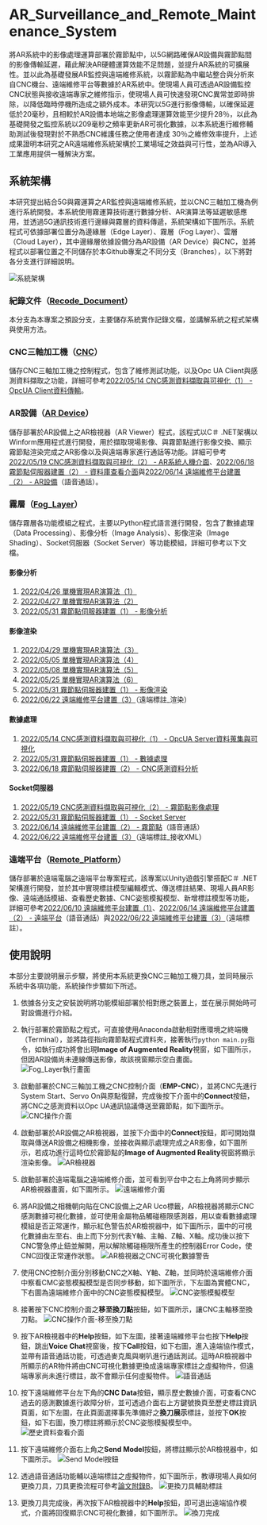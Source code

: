 # AR_Surveillance_and_Remote_Maintenance_System
將AR系統中的影像處理運算部署於霧節點中，以5G網路確保AR設備與霧節點間的影像傳輸延遲，藉此解決AR硬體運算效能不足問題，並提升AR系統的可擴展性。並以此為基礎發展AR監控與遠端維修系統，以霧節點為中繼站整合與分析來自CNC機台、遠端維修平台等數據於AR系統中。使現場人員可透過AR設備監控CNC狀態與接收遠端專家之維修指示，使現場人員可快速發現CNC異常並即時排除，以降低臨時停機所造成之額外成本。本研究以5G進行影像傳輸，以確保延遲低於20毫秒，且相較於AR設備本地端之影像處理運算效能至少提升28％，以此為基礎開發之監控系統以209毫秒之頻率更新AR可視化數據，以本系統進行維修輔助測試後發現對於不熟悉CNC維護任務之使用者達成 30％之維修效率提升，上述成果證明本研究之AR遠端維修系統架構於工業場域之效益與可行性，並為AR導入工業應用提供一種解決方案。

## 系統架構
本研究提出結合5G與霧運算之AR監控與遠端維修系統，並以CNC三軸加工機為例進行系統開發。本系統使用霧運算技術運行數據分析、AR演算法等延遲敏感應用，並透過5G通訊技術進行邊緣與霧層的資料傳遞，系統架構如下圖所示。系統程式可依據部署位置分為邊緣層（Edge Layer）、霧層（Fog Layer）、雲層（Cloud Layer），其中邊緣層依據設備分為AR設備（AR Device）與CNC，並將程式以部署位置之不同儲存於本Github專案之不同分支（Branches），以下將對各分支進行詳細說明。

![系統架構](https://user-images.githubusercontent.com/77768660/188812957-9fcc322c-7992-4b1e-9bc2-31a26ecb8265.png)

### 紀錄文件（[Recode_Document](https://github.com/vf19961226/AR_Surveillance_and_Remote_Maintenance_System)）
本分支為本專案之預設分支，主要儲存系統實作記錄文檔，並講解系統之程式架構與使用方法。

### CNC三軸加工機（[CNC](https://github.com/vf19961226/AR_Surveillance_and_Remote_Maintenance_System/tree/CNC)）
儲存CNC三軸加工機之控制程式，包含了維修測試功能，以及Opc UA Client與感測資料擷取之功能，詳細可參考[2022/05/14 CNC感測資料擷取與可視化（1） - OpcUA Client資料傳輸](https://github.com/vf19961226/AR_Surveillance_and_Remote_Maintenance_System/blob/Recode_Document/2022_05_14%20CNC%E6%84%9F%E6%B8%AC%E8%B3%87%E6%96%99%E6%93%B7%E5%8F%96%E8%88%87%E5%8F%AF%E8%A6%96%E5%8C%96%EF%BC%881%EF%BC%89.md#opcua-client%E8%B3%87%E6%96%99%E5%82%B3%E8%BC%B8)。

### AR設備（[AR Device](https://github.com/vf19961226/AR_Surveillance_and_Remote_Maintenance_System/tree/AR_Device)）
儲存部署於AR設備上之AR檢視器（AR Viewer）程式，該程式以C＃ .NET架構以Winform應用程式進行開發，用於擷取現場影像、與霧節點進行影像交換、顯示霧節點渲染完成之AR影像以及與遠端專家進行通話等功能。詳細可參考[2022/05/19 CNC感測資料擷取與可視化（2） - AR系統人機介面](https://github.com/vf19961226/AR_Surveillance_and_Remote_Maintenance_System/blob/Recode_Document/2022_05_19%20CNC%E6%84%9F%E6%B8%AC%E8%B3%87%E6%96%99%E6%93%B7%E5%8F%96%E8%88%87%E5%8F%AF%E8%A6%96%E5%8C%96%EF%BC%882%EF%BC%89.md#ar%E7%B3%BB%E7%B5%B1%E4%BA%BA%E6%A9%9F%E4%BB%8B%E9%9D%A2)、[2022/06/18 霧節點伺服器建置（2） - 資料庫查看介面](https://github.com/vf19961226/AR_Surveillance_and_Remote_Maintenance_System/blob/Recode_Document/2022_06_18%20%E9%9C%A7%E7%AF%80%E9%BB%9E%E4%BC%BA%E6%9C%8D%E5%99%A8%E5%BB%BA%E7%BD%AE%EF%BC%882%EF%BC%89.md#%E8%B3%87%E6%96%99%E5%BA%AB%E6%9F%A5%E7%9C%8B%E4%BB%8B%E9%9D%A2)與[2022/06/14 遠端維修平台建置（2） - AR設備](https://github.com/vf19961226/AR_Surveillance_and_Remote_Maintenance_System/blob/Recode_Document/2022_06_14%20%E9%81%A0%E7%AB%AF%E7%B6%AD%E4%BF%AE%E5%B9%B3%E5%8F%B0%E5%BB%BA%E7%BD%AE%EF%BC%882%EF%BC%89.md#ar%E8%A8%AD%E5%82%99)（語音通話）。

### 霧層（[Fog_Layer](https://github.com/vf19961226/AR_Surveillance_and_Remote_Maintenance_System/tree/Fog_Layer)）
儲存霧層各功能模組之程式，主要以Python程式語言進行開發，包含了數據處理（Data Processing）、影像分析（Image Analysis）、影像渲染（Image Shading）、Socket伺服器（Socket Server）等功能模組，詳細可參考以下文檔。

#### 影像分析
1. [2022/04/26 單機實現AR演算法（1）](https://github.com/vf19961226/AR_Surveillance_and_Remote_Maintenance_System/blob/Recode_Document/2022_04_26%20%E5%96%AE%E6%A9%9F%E5%AF%A6%E7%8F%BEAR%E6%BC%94%E7%AE%97%E6%B3%95%EF%BC%881%EF%BC%89.md#20220426-%E5%96%AE%E6%A9%9F%E5%AF%A6%E7%8F%BEar%E6%BC%94%E7%AE%97%E6%B3%951)
2. [2022/04/27 單機實現AR演算法（2）](https://github.com/vf19961226/AR_Surveillance_and_Remote_Maintenance_System/blob/Recode_Document/2022_04_27%20%E5%96%AE%E6%A9%9F%E5%AF%A6%E7%8F%BEAR%E6%BC%94%E7%AE%97%E6%B3%95%EF%BC%882%EF%BC%89.md#20220427-%E5%96%AE%E6%A9%9F%E5%AF%A6%E7%8F%BEar%E6%BC%94%E7%AE%97%E6%B3%952)
3. [2022/05/31 霧節點伺服器建置（1） - 影像分析](https://github.com/vf19961226/AR_Surveillance_and_Remote_Maintenance_System/blob/Recode_Document/2022_05_31%20%E9%9C%A7%E7%AF%80%E9%BB%9E%E4%BC%BA%E6%9C%8D%E5%99%A8%E5%BB%BA%E7%BD%AE%EF%BC%881%EF%BC%89.md#%E5%BD%B1%E5%83%8F%E5%88%86%E6%9E%90image-analysis)

#### 影像渲染
1. [2022/04/29 單機實現AR演算法（3）](https://github.com/vf19961226/AR_Surveillance_and_Remote_Maintenance_System/blob/Recode_Document/2022_04_29%20%E5%96%AE%E6%A9%9F%E5%AF%A6%E7%8F%BEAR%E6%BC%94%E7%AE%97%E6%B3%95%EF%BC%883%EF%BC%89.md#20220429-%E5%96%AE%E6%A9%9F%E5%AF%A6%E7%8F%BEar%E6%BC%94%E7%AE%97%E6%B3%953)
2. [2022/05/05 單機實現AR演算法（4）](https://github.com/vf19961226/AR_Surveillance_and_Remote_Maintenance_System/blob/Recode_Document/2022_05_05%20%E5%96%AE%E6%A9%9F%E5%AF%A6%E7%8F%BEAR%E6%BC%94%E7%AE%97%E6%B3%95%EF%BC%884%EF%BC%89.md#20220505-%E5%96%AE%E6%A9%9F%E5%AF%A6%E7%8F%BEar%E6%BC%94%E7%AE%97%E6%B3%954)
3. [2022/05/08 單機實現AR演算法（5）](https://github.com/vf19961226/AR_Surveillance_and_Remote_Maintenance_System/blob/Recode_Document/2022_05_08%20%E5%96%AE%E6%A9%9F%E5%AF%A6%E7%8F%BEAR%E6%BC%94%E7%AE%97%E6%B3%95%EF%BC%885%EF%BC%89.md#20220508-%E5%96%AE%E6%A9%9F%E5%AF%A6%E7%8F%BEar%E6%BC%94%E7%AE%97%E6%B3%955)
4. [2022/05/25 單機實現AR演算法（6）](https://github.com/vf19961226/AR_Surveillance_and_Remote_Maintenance_System/blob/Recode_Document/2022_05_25%20%E5%96%AE%E6%A9%9F%E5%AF%A6%E7%8F%BEAR%E6%BC%94%E7%AE%97%E6%B3%95%EF%BC%886%EF%BC%89.md#20220525-%E5%96%AE%E6%A9%9F%E5%AF%A6%E7%8F%BEar%E6%BC%94%E7%AE%97%E6%B3%956)
5. [2022/05/31 霧節點伺服器建置（1） - 影像渲染](https://github.com/vf19961226/AR_Surveillance_and_Remote_Maintenance_System/blob/Recode_Document/2022_05_31%20%E9%9C%A7%E7%AF%80%E9%BB%9E%E4%BC%BA%E6%9C%8D%E5%99%A8%E5%BB%BA%E7%BD%AE%EF%BC%881%EF%BC%89.md#%E5%BD%B1%E5%83%8F%E6%B8%B2%E6%9F%93image-shading)
6. [2022/06/22 遠端維修平台建置（3）](https://github.com/vf19961226/AR_Surveillance_and_Remote_Maintenance_System/blob/Recode_Document/2022_06_22%20%E9%81%A0%E7%AB%AF%E7%B6%AD%E4%BF%AE%E5%B9%B3%E5%8F%B0%E5%BB%BA%E7%BD%AE%EF%BC%883%EF%BC%89.md)（遠端標註_渲染）

#### 數據處理
1. [2022/05/14 CNC感測資料擷取與可視化（1） - OpcUA Server資料蒐集與可視化](https://github.com/vf19961226/AR_Surveillance_and_Remote_Maintenance_System/blob/Recode_Document/2022_05_14%20CNC%E6%84%9F%E6%B8%AC%E8%B3%87%E6%96%99%E6%93%B7%E5%8F%96%E8%88%87%E5%8F%AF%E8%A6%96%E5%8C%96%EF%BC%881%EF%BC%89.md#opcua-server%E8%B3%87%E6%96%99%E8%92%90%E9%9B%86%E8%88%87%E5%8F%AF%E8%A6%96%E5%8C%96)
2. [2022/05/31 霧節點伺服器建置（1） - 數據處理](https://github.com/vf19961226/AR_Surveillance_and_Remote_Maintenance_System/blob/Recode_Document/2022_05_31%20%E9%9C%A7%E7%AF%80%E9%BB%9E%E4%BC%BA%E6%9C%8D%E5%99%A8%E5%BB%BA%E7%BD%AE%EF%BC%881%EF%BC%89.md#%E6%95%B8%E6%93%9A%E8%99%95%E7%90%86data-processing)
3. [2022/06/18 霧節點伺服器建置（2） - CNC感測資料分析](https://github.com/vf19961226/AR_Surveillance_and_Remote_Maintenance_System/blob/Recode_Document/2022_06_18%20%E9%9C%A7%E7%AF%80%E9%BB%9E%E4%BC%BA%E6%9C%8D%E5%99%A8%E5%BB%BA%E7%BD%AE%EF%BC%882%EF%BC%89.md#cnc%E6%84%9F%E6%B8%AC%E8%B3%87%E6%96%99%E5%88%86%E6%9E%90)

#### Socket伺服器
1. [2022/05/19 CNC感測資料擷取與可視化（2） - 霧節點影像處理](https://github.com/vf19961226/AR_Surveillance_and_Remote_Maintenance_System/blob/Recode_Document/2022_05_19%20CNC%E6%84%9F%E6%B8%AC%E8%B3%87%E6%96%99%E6%93%B7%E5%8F%96%E8%88%87%E5%8F%AF%E8%A6%96%E5%8C%96%EF%BC%882%EF%BC%89.md#%E9%9C%A7%E7%AF%80%E9%BB%9E%E5%BD%B1%E5%83%8F%E8%99%95%E7%90%86)
2. [2022/05/31 霧節點伺服器建置（1） - Socket Server](https://github.com/vf19961226/AR_Surveillance_and_Remote_Maintenance_System/blob/Recode_Document/2022_05_31%20%E9%9C%A7%E7%AF%80%E9%BB%9E%E4%BC%BA%E6%9C%8D%E5%99%A8%E5%BB%BA%E7%BD%AE%EF%BC%881%EF%BC%89.md#socket-server)
3. [2022/06/14 遠端維修平台建置（2） - 霧節點](https://github.com/vf19961226/AR_Surveillance_and_Remote_Maintenance_System/blob/Recode_Document/2022_06_14%20%E9%81%A0%E7%AB%AF%E7%B6%AD%E4%BF%AE%E5%B9%B3%E5%8F%B0%E5%BB%BA%E7%BD%AE%EF%BC%882%EF%BC%89.md#%E9%9C%A7%E7%AF%80%E9%BB%9E)（語音通話）
4. [2022/06/22 遠端維修平台建置（3）](https://github.com/vf19961226/AR_Surveillance_and_Remote_Maintenance_System/blob/Recode_Document/2022_06_22%20%E9%81%A0%E7%AB%AF%E7%B6%AD%E4%BF%AE%E5%B9%B3%E5%8F%B0%E5%BB%BA%E7%BD%AE%EF%BC%883%EF%BC%89.md)（遠端標註_接收XML）

### 遠端平台（[Remote_Platform](https://github.com/vf19961226/AR_Surveillance_and_Remote_Maintenance_System/tree/Remote_Platform)）
儲存部署於遠端電腦之遠端平台專案程式，該專案以Unity遊戲引擎搭配C＃ .NET架構進行開發，並於其中實現標註模型編輯模式、傳送標註結果、現場人員AR影像、遠端通話模組、查看歷史數據、CNC姿態模擬模型、新增標註模型等功能，詳細可參考[2022/06/10 遠端維修平台建置（1）](https://github.com/vf19961226/AR_Surveillance_and_Remote_Maintenance_System/blob/Recode_Document/2022_06_10%20%E9%81%A0%E7%AB%AF%E7%B6%AD%E4%BF%AE%E5%B9%B3%E5%8F%B0%E5%BB%BA%E7%BD%AE%EF%BC%881%EF%BC%89.md#20220610-%E9%81%A0%E7%AB%AF%E7%B6%AD%E4%BF%AE%E5%B9%B3%E5%8F%B0%E5%BB%BA%E7%BD%AE1)、[2022/06/14 遠端維修平台建置（2） - 遠端平台](https://github.com/vf19961226/AR_Surveillance_and_Remote_Maintenance_System/blob/Recode_Document/2022_06_14%20%E9%81%A0%E7%AB%AF%E7%B6%AD%E4%BF%AE%E5%B9%B3%E5%8F%B0%E5%BB%BA%E7%BD%AE%EF%BC%882%EF%BC%89.md#%E9%81%A0%E7%AB%AF%E5%B9%B3%E5%8F%B0)（語音通話）與[2022/06/22 遠端維修平台建置（3）](https://github.com/vf19961226/AR_Surveillance_and_Remote_Maintenance_System/blob/Recode_Document/2022_06_22%20%E9%81%A0%E7%AB%AF%E7%B6%AD%E4%BF%AE%E5%B9%B3%E5%8F%B0%E5%BB%BA%E7%BD%AE%EF%BC%883%EF%BC%89.md)（遠端標註）。

## 使用說明
本部分主要說明展示步驟，將使用本系統更換CNC三軸加工機刀具，並同時展示系統中各項功能，系統操作步驟如下所述。

1. 依據各分支之安裝說明將功能模組部署於相對應之裝置上，並在展示開始時可對設備進行介紹。
2. 執行部署於霧節點之程式，可直接使用Anaconda啟動相對應環境之終端機（Terminal），並將路徑指向霧節點程式資料夾，接著執行`python main.py`指令，如執行成功將會出現**Image of Augmented Reality**視窗，如下圖所示，但因AR設備尚未連線傳送影像，故該視窗顯示空白畫面。
![Fog_Layer執行畫面](https://user-images.githubusercontent.com/77768660/188840502-a5e55221-cabc-47bd-8e41-17c2a829326d.png)

3. 啟動部署於CNC三軸加工機之CNC控制介面（**EMP-CNC**），並將CNC先進行System Start、Servo On與原點復歸，完成後按下介面中的**Connect**按鈕，將CNC之感測資料以Opc UA通訊協議傳送至霧節點，如下圖所示。
![CNC操作介面](https://user-images.githubusercontent.com/77768660/188921516-b1a8dc12-34e7-4990-be79-d532f3452cb8.png)

4. 啟動部署於AR設備之AR檢視器，並按下介面中的**Connect**按鈕，即可開始擷取與傳送AR設備之相機影像，並接收與顯示處理完成之AR影像，如下圖所示，若成功進行這時位於霧節點的**Image of Augmented Reality**視窗將顯示渲染影像。
![AR檢視器](https://user-images.githubusercontent.com/77768660/188920904-2cf6d75d-a0db-4b6d-a139-ab4d91384a5d.png)

5. 啟動部署於遠端電腦之遠端維修介面，並可看到平台中之右上角將同步顯示AR檢視器畫面，如下圖所示。
![遠端維修介面](https://user-images.githubusercontent.com/77768660/188923175-fbc51300-7a14-42be-adbd-318cc165602b.png)

6. 將AR設備之相機朝向貼在CNC設備上之AR Uco標籤，AR檢視器將顯示CNC感測數據可視化數據，並可使用金屬物品觸碰極限感測器，用以查看數據處理模組是否正常運作，顯示紅色警告於AR檢視器中，如下圖所示，圖中的可視化數據由左至右、由上而下分別代表Y軸、主軸、Z軸、X軸。成功後以按下CNC警急停止鈕並解開，用以解除觸碰極限所產生的控制器Error Code，使CNC回復正常運作狀態。
![AR檢視器之CNC可視化數據警告](https://user-images.githubusercontent.com/77768660/188924869-a804e057-6374-4ec9-9129-5ea6b280e3b7.png)

7. 使用CNC控制介面分別移動CNC之X軸、Y軸、Z軸，並同時於遠端維修介面中察看CMC姿態模擬模型是否同步移動，如下圖所示，下左圖為實體CNC，下右圖為遠端維修介面中的CNC姿態模擬模型。
![CNC姿態模擬模型](https://user-images.githubusercontent.com/77768660/188927054-ccffc142-7988-49a0-ba65-31b95209b921.png)

8. 接著按下CNC控制介面之**移至換刀點**按鈕，如下圖所示，讓CNC主軸移至換刀點。
![CNC操作介面-移至換刀點](https://user-images.githubusercontent.com/77768660/188926533-e3db1251-96e0-44dd-85bd-a82d83727b97.png)

9. 按下AR檢視器中的**Help**按鈕，如下左圖，接著遠端維修平台也按下**Help**按鈕，跳出**Voice Chat**視窗後，按下**Call**按鈕，如下右圖，進入遠端協作模式，並帶有語音通話功能，可透過麥克風與喇叭進行通話測試。這時AR檢視器中所顯示的AR物件將由CNC可視化數據更換成遠端專家標註之虛擬物件，但遠端專家尚未進行標註，故不會顯示任何虛擬物件。
![語音通話](https://user-images.githubusercontent.com/77768660/188928194-ee71986b-3cda-4105-889a-26f33d939a94.png)

10. 按下遠端維修平台左下角的**CNC Data**按鈕，顯示歷史數據介面，可查看CNC過去的感測數據進行故障分析，並可透過介面右上方鍵號換頁至歷史標註資訊頁面，如下左圖，在此頁面選擇事先準備好之**換刀展示**標註，並按下**OK**按鈕，如下右圖，換刀標註將顯示於CNC姿態模擬模型中。
![歷史資料查看介面](https://user-images.githubusercontent.com/77768660/188930317-84bb538b-e233-4842-a295-533c0603f4c7.png)

11. 按下遠端維修介面右上角之**Send Model**按鈕，將標註顯示於AR檢視器中，如下圖所示。
![Send Model按鈕](https://user-images.githubusercontent.com/77768660/188930959-0f448ad8-3ae4-448e-baff-87d8fb9e97e6.png)

12. 透過語音通話功能輔以遠端標註之虛擬物件，如下圖所示，教導現場人員如何更換刀具，刀具更換流程可參考[論文附錄B](https://github.com/vf19961226/AR_Surveillance_and_Remote_Maintenance_System/blob/Recode_Document/%E9%99%84%E9%8C%84B_CNC%E4%B8%89%E8%BB%B8%E5%8A%A0%E5%B7%A5%E6%A9%9F%E6%8F%9B%E5%88%80%E6%B5%81%E7%A8%8B.pdf)。
![更換刀具輔助標註](https://user-images.githubusercontent.com/77768660/188936553-28f4849c-58a3-43e1-bed5-dd4e0993057e.PNG)

13. 更換刀具完成後，再次按下AR檢視器中的**Help**按鈕，即可退出遠端協作模式，介面將回復顯示CNC可視化數據，如下圖所示。
![換刀完成](https://user-images.githubusercontent.com/77768660/188931285-541bfef3-7b42-4d8a-a5c1-1cf7ff2bbc52.PNG)

